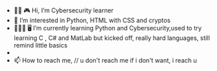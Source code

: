 - 🏴‍☠️ 🎮  Hi, I’m Cybersecurity learner
- 👀 I’m interested in Python, HTML with CSS and cryptos
- 👨🏼‍💻 🖥 I’m currently learning Python and Cybersecurity,used to try learning C , C# and MatLab but kicked off, really hard languages, still remind little basics
- 
- 📫 How to reach me,                                   // u don't reach me if i don't want, i reach u

<!---
justanotherdev is a ✨ special ✨ repository because its `README.md` (this file) appears on your GitHub profile.
You can click the Preview link to take a look at your changes.
--->
